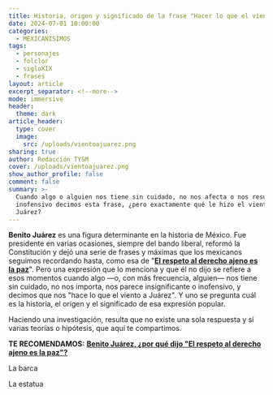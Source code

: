 ```yaml
---
title: Historia, origen y significado de la frase "Hacer lo que el viento a Juárez"
date: 2024-07-01 10:00:00
categories:
  - MEXICANISIMOS
tags:
  - personajes
  - folclor
  - sigloXIX
  - frases
layout: article
excerpt_separator: <!--more-->
mode: immersive
header:
  theme: dark
article_header:
  type: cover
  image:
    src: /uploads/vientoajuarez.png
sharing: true
author: Redacción TYSM
cover: /uploads/vientoajuarez.png
show_author_profile: false
comment: false
summary: >-
  Cuando algo o alguien nos tiene sin cuidado, no nos afecta o nos resulta
  inofensivo decimos esta frase, ¿pero exactamente qué le hizo el viento a
  Juárez?
---
```

**Benito Juárez** es una figura determinante en la historia de México. Fue presidente en varias ocasiones, siempre del bando liberal, reformó la Constitución y dejó una serie de frases y máximas que los mexicanos seguimos recordando hasta, como esa de "[**El respeto al derecho ajeno es la paz**](https://blog.tonoysumariachi.com/historia/2022/12/01/benito-juarez-por-que-dijo-el-respeto-al-derecho-ajeno-es-la-paz.html)". Pero una expresión que lo menciona y que él no dijo se refiere a esos momentos cuando algo —o, con más frecuencia, alguien— nos tiene sin cuidado, no nos importa, nos parece insignificante o inofensivo, y decimos que nos "hace lo que el viento a Juárez". Y uno se pregunta cuál es la historia, el origen y el significado de esa expresión popular.

Haciendo una investigación, resulta que no existe una sola respuesta y sí varias teorías o hipótesis, que aquí te compartimos.

**TE RECOMENDAMOS:** [**Benito Juárez, ¿por qué dijo "El respeto al derecho ajeno es la paz"?**](https://blog.tonoysumariachi.com/historia/2022/12/01/benito-juarez-por-que-dijo-el-respeto-al-derecho-ajeno-es-la-paz.html)

La barca

La estatua
